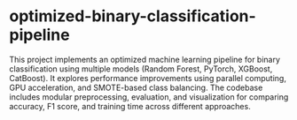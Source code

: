 # optimized-binary-classification-pipeline

This project implements an optimized machine learning pipeline for binary classification using multiple models (Random Forest, PyTorch, XGBoost, CatBoost). It explores performance improvements using parallel computing, GPU acceleration, and SMOTE-based class balancing. The codebase includes modular preprocessing, evaluation, and visualization for comparing accuracy, F1 score, and training time across different approaches.
